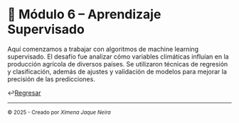 # 🤖 Módulo 6 – Aprendizaje Supervisado

Aquí comenzamos a trabajar con algoritmos de machine learning supervisado. El desafío fue analizar cómo variables climáticas influían en la producción agrícola de diversos países. Se utilizaron técnicas de regresión y clasificación, además de ajustes y validación de modelos para mejorar la precisión de las predicciones.

↩️[Regresar](https://github.com/AncorethaX/Portafolio-Bootcamp-Ciencia-de-Datos/tree/main)

---
<sub>© 2025 - Creado por *Ximena Jaque Neira*</sub>
